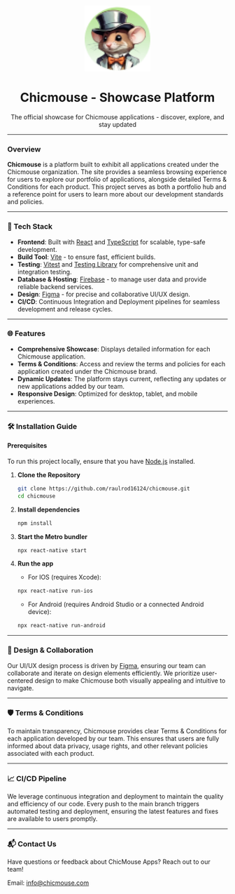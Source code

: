 <div align="center">
  <a href="https://chicmouse.com/">
    <img src="https://github.com/raulrod16124/chicmouse/blob/main/src/assets/chicmouseCharacter.png" alt="chicmouse" style="width: 150px;"/>
  </a>
  <h1>Chicmouse - Showcase Platform</h1>
</div>

<div align="center">
  <p>The official showcase for Chicmouse applications - discover, explore, and stay updated</p>
</div>

---

### Overview

**Chicmouse** is a platform built to exhibit all applications created under the Chicmouse organization. The site provides a seamless browsing experience for users to explore our portfolio of applications, alongside detailed Terms & Conditions for each product. This project serves as both a portfolio hub and a reference point for users to learn more about our development standards and policies.

---

### 🚀 Tech Stack

- **Frontend**: Built with [React](https://reactjs.org/) and [TypeScript](https://www.typescriptlang.org/) for scalable, type-safe development.
- **Build Tool**: [Vite](https://vitejs.dev/) - to ensure fast, efficient builds.
- **Testing**: [Vitest](https://vitest.dev/) and [Testing Library](https://testing-library.com/) for comprehensive unit and integration testing.
- **Database & Hosting**: [Firebase](https://firebase.google.com/) - to manage user data and provide reliable backend services.
- **Design**: [Figma](https://figma.com/) - for precise and collaborative UI/UX design.
- **CI/CD**: Continuous Integration and Deployment pipelines for seamless development and release cycles.

---

### 🌐 Features

- **Comprehensive Showcase**: Displays detailed information for each Chicmouse application.
- **Terms & Conditions**: Access and review the terms and policies for each application created under the Chicmouse brand.
- **Dynamic Updates**: The platform stays current, reflecting any updates or new applications added by our team.
- **Responsive Design**: Optimized for desktop, tablet, and mobile experiences.

---

### 🛠 Installation Guide

#### Prerequisites
To run this project locally, ensure that you have [Node.js](https://nodejs.org/) installed.

1. **Clone the Repository**

   ```bash
   git clone https://github.com/raulrod16124/chicmouse.git
   cd chicmouse
   ```

2. **Install dependencies**
   
   ```bash
   npm install
   ```
3. **Start the Metro bundler**
   
   ```bash
   npx react-native start
   ```
4. **Run the app**
   - For IOS (requires Xcode):
   ```bash
   npx react-native run-ios
   ```
   - For Android (requires Android Studio or a connected Android device):
   ```bash
   npx react-native run-android
   ```
---

### 🌈 Design & Collaboration

Our UI/UX design process is driven by [Figma](https://www.figma.com/es-es/), ensuring our team can collaborate and iterate on design elements efficiently. We prioritize user-centered design to make Chicmouse both visually appealing and intuitive to navigate.

---

### 🛡️ Terms & Conditions

To maintain transparency, Chicmouse provides clear Terms & Conditions for each application developed by our team. This ensures that users are fully informed about data privacy, usage rights, and other relevant policies associated with each product.

---

### 📈 CI/CD Pipeline

We leverage continuous integration and deployment to maintain the quality and efficiency of our code. Every push to the main branch triggers automated testing and deployment, ensuring the latest features and fixes are available to users promptly.

---

### 📬 Contact Us

Have questions or feedback about ChicMouse Apps? Reach out to our team!

Email: info@chicmouse.com
